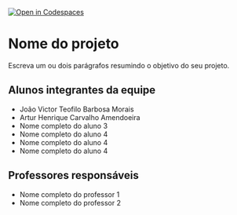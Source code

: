 [![Open in Codespaces](https://classroom.github.com/assets/launch-codespace-7f7980b617ed060a017424585567c406b6ee15c891e84e1186181d67ecf80aa0.svg)](https://classroom.github.com/open-in-codespaces?assignment_repo_id=14391814)
# Nome do projeto
Escreva um ou dois parágrafos resumindo o objetivo do seu projeto.

## Alunos integrantes da equipe

* João Victor Teofilo Barbosa Morais
* Artur Henrique Carvalho Amendoeira
* Nome completo do aluno 3
* Nome completo do aluno 4
* Nome completo do aluno 4
* Nome completo do aluno 4

## Professores responsáveis

* Nome completo do professor 1
* Nome completo do professor 2

